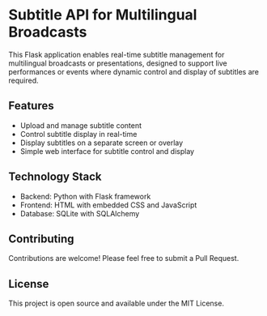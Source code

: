 # Subtitle API for Multilingual Broadcasts

This Flask application enables real-time subtitle management for multilingual broadcasts or presentations, designed to support live performances or events where dynamic control and display of subtitles are required.

## Features

- Upload and manage subtitle content
- Control subtitle display in real-time
- Display subtitles on a separate screen or overlay
- Simple web interface for subtitle control and display

## Technology Stack

- Backend: Python with Flask framework
- Frontend: HTML with embedded CSS and JavaScript
- Database: SQLite with SQLAlchemy



## Contributing
Contributions are welcome! Please feel free to submit a Pull Request.

## License
This project is open source and available under the MIT License.
